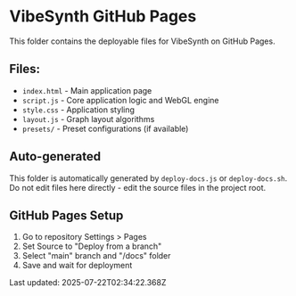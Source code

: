 # VibeSynth GitHub Pages

This folder contains the deployable files for VibeSynth on GitHub Pages.

## Files:
- `index.html` - Main application page
- `script.js` - Core application logic and WebGL engine
- `style.css` - Application styling
- `layout.js` - Graph layout algorithms
- `presets/` - Preset configurations (if available)

## Auto-generated
This folder is automatically generated by `deploy-docs.js` or `deploy-docs.sh`. 
Do not edit files here directly - edit the source files in the project root.

## GitHub Pages Setup
1. Go to repository Settings > Pages
2. Set Source to "Deploy from a branch"
3. Select "main" branch and "/docs" folder
4. Save and wait for deployment

Last updated: 2025-07-22T02:34:22.368Z
